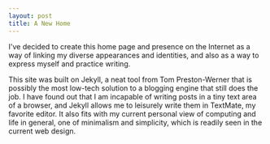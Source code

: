 ```yaml
---
layout: post
title: A New Home
---
```


I've decided to create this home page and presence on the Internet as a way of linking my diverse appearances and identities, and also as a way to express myself and practice writing.

This site was built on Jekyll, a neat tool from Tom Preston-Werner that is possibly the most low-tech solution to a blogging engine that still does the job. I have found out that I am incapable of writing posts in a tiny text area of a browser, and Jekyll allows me to leisurely write them in TextMate, my favorite editor. It also fits with my current personal view of computing and life in general, one of minimalism and simplicity, which is readily seen in the current web design.